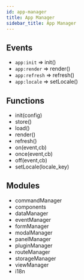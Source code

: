 ```yaml
---
id: app-manager
title: App Manager
sidebar_title: App Manager
---
```



## Events
* `app:init` => init()
* `app:render` => render()
* `app:refresh` => refresh()
* `app:locale` => setLocale()

## Functions

* init(config)
* store()
* load()
* render()
* refresh()
* on(event,cb)
* once(event,cb)
* off(event,cb)
* setLocale(locale_key)

## Modules
* commandManager
* components
* dataManager
* eventManager
* formManager
* modalManager
* panelManager
* pluginManager
* routeManager
* storageManager
* viewManager
* i18n